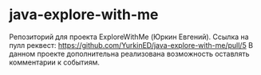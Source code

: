 # java-explore-with-me

Репозиторий для проекта ExploreWithMe (Юркин Евгений).
Ссылка на пулл реквест: 
https://github.com/YurkinED/java-explore-with-me/pull/5
В данном проекте дополнительна реализована возможность оставлять комментарии к событиям.

